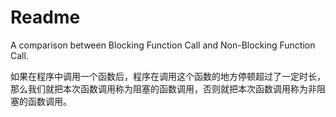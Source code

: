 # Readme
A comparison between Blocking Function Call and Non-Blocking Function Call.

如果在程序中调用一个函数后，程序在调用这个函数的地方停顿超过了一定时长，那么我们就把本次函数调用称为阻塞的函数调用，否则就把本次函数调用称为非阻塞的函数调用。
